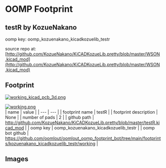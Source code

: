 # OOMP Footprint  
## testR  by KozueNakano  
  
oomp key: oomp_kozuenakano_kicadkozuelib_testr  
  
source repo at: [http://github.com/KozueNakano/KiCADKozueLib.pretty/blob/master/WSON.kicad_mod](http://github.com/KozueNakano/KiCADKozueLib.pretty/blob/master/WSON.kicad_mod)  
## Footprint  
  
[![working_kicad_pcb_3d.png](working_kicad_pcb_3d_600.png)](working_kicad_pcb_3d.png)  
  
[![working.png](working_600.png)](working.png)  
| name | value | 
| --- | --- | 
| footprint name | testR | 
| footprint description | None | 
| number of pads | 2 | 
| github path | http://github.com/KozueNakano/KiCADKozueLib.pretty/blob/master/testR.kicad_mod | 
| oomp key | oomp_kozuenakano_kicadkozuelib_testr | 
| oomp bot github | https://github.com/oomlout/oomlout_oomp_footprint_bot/tree/main/footprints/kozuenakano_kicadkozuelib_testr/working | 
## Images  

